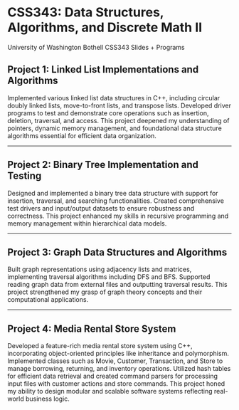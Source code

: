 # CSS343: Data Structures, Algorithms, and Discrete Math II
University of Washington Bothell CSS343 Slides + Programs

## Project 1: Linked List Implementations and Algorithms

Implemented various linked list data structures in C++, including circular doubly linked lists, move-to-front lists, and transpose lists. Developed driver programs to test and demonstrate core operations such as insertion, deletion, traversal, and access. This project deepened my understanding of pointers, dynamic memory management, and foundational data structure algorithms essential for efficient data organization.

---

## Project 2: Binary Tree Implementation and Testing

Designed and implemented a binary tree data structure with support for insertion, traversal, and searching functionalities. Created comprehensive test drivers and input/output datasets to ensure robustness and correctness. This project enhanced my skills in recursive programming and memory management within hierarchical data models.

---

## Project 3: Graph Data Structures and Algorithms

Built graph representations using adjacency lists and matrices, implementing traversal algorithms including DFS and BFS. Supported reading graph data from external files and outputting traversal results. This project strengthened my grasp of graph theory concepts and their computational applications.

---

## Project 4: Media Rental Store System

Developed a feature-rich media rental store system using C++, incorporating object-oriented principles like inheritance and polymorphism. Implemented classes such as Movie, Customer, Transaction, and Store to manage borrowing, returning, and inventory operations. Utilized hash tables for efficient data retrieval and created command parsers for processing input files with customer actions and store commands. This project honed my ability to design modular and scalable software systems reflecting real-world business logic.
